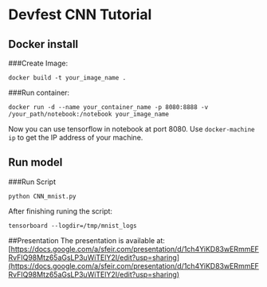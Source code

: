 # Devfest CNN Tutorial
## Docker install
###Create Image:
```
docker build -t your_image_name .
```
###Run container:
```
docker run -d --name your_container_name -p 8080:8888 -v /your_path/notebook:/notebook your_image_name
```
Now you can use tensorflow in notebook at port 8080. Use ```docker-machine ip``` to get the IP address of your machine.
## Run model
###Run Script
```
python CNN_mnist.py 
```
After finishing runing the script:

```
tensorboard --logdir=/tmp/mnist_logs
```
##Presentation
The presentation is available at: [https://docs.google.com/a/sfeir.com/presentation/d/1ch4YiKD83wERmmEFRvFIQ98Mtz65aGsLP3uWiTElY2I/edit?usp=sharing](https://docs.google.com/a/sfeir.com/presentation/d/1ch4YiKD83wERmmEFRvFIQ98Mtz65aGsLP3uWiTElY2I/edit?usp=sharing)
